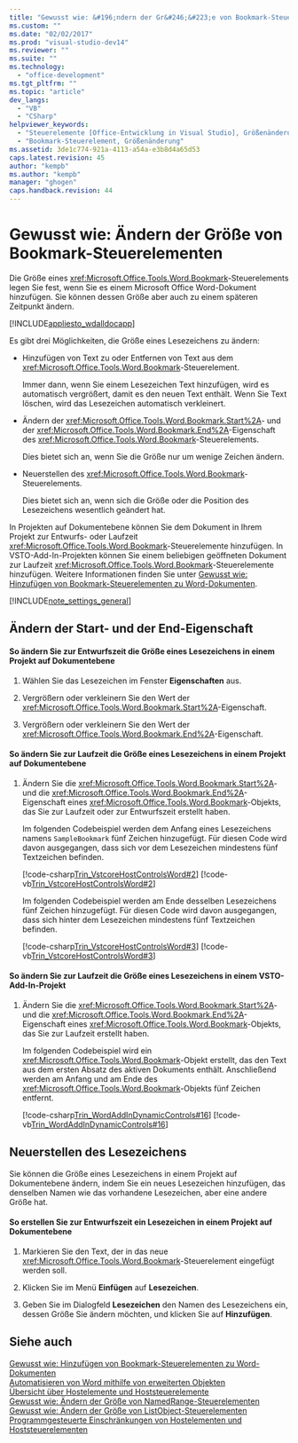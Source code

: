 ```yaml
---
title: "Gewusst wie: &#196;ndern der Gr&#246;&#223;e von Bookmark-Steuerelementen | Microsoft Docs"
ms.custom: ""
ms.date: "02/02/2017"
ms.prod: "visual-studio-dev14"
ms.reviewer: ""
ms.suite: ""
ms.technology: 
  - "office-development"
ms.tgt_pltfrm: ""
ms.topic: "article"
dev_langs: 
  - "VB"
  - "CSharp"
helpviewer_keywords: 
  - "Steuerelemente [Office-Entwicklung in Visual Studio], Größenänderung"
  - "Bookmark-Steuerelement, Größenänderung"
ms.assetid: 3de1c774-921a-4113-a54a-e3b8d4a65d53
caps.latest.revision: 45
author: "kempb"
ms.author: "kempb"
manager: "ghogen"
caps.handback.revision: 44
---
```

# Gewusst wie: &#196;ndern der Gr&#246;&#223;e von Bookmark-Steuerelementen
  Die Größe eines <xref:Microsoft.Office.Tools.Word.Bookmark>\-Steuerelements legen Sie fest, wenn Sie es einem Microsoft Office Word\-Dokument hinzufügen. Sie können dessen Größe aber auch zu einem späteren Zeitpunkt ändern.  
  
 [!INCLUDE[appliesto_wdalldocapp](../vsto/includes/appliesto-wdalldocapp-md.md)]  
  
 Es gibt drei Möglichkeiten, die Größe eines Lesezeichens zu ändern:  
  
-   Hinzufügen von Text zu oder Entfernen von Text aus dem <xref:Microsoft.Office.Tools.Word.Bookmark>\-Steuerelement.  
  
     Immer dann, wenn Sie einem Lesezeichen Text hinzufügen, wird es automatisch vergrößert, damit es den neuen Text enthält. Wenn Sie Text löschen, wird das Lesezeichen automatisch verkleinert.  
  
-   Ändern der <xref:Microsoft.Office.Tools.Word.Bookmark.Start%2A>\- und der <xref:Microsoft.Office.Tools.Word.Bookmark.End%2A>\-Eigenschaft des <xref:Microsoft.Office.Tools.Word.Bookmark>\-Steuerelements.  
  
     Dies bietet sich an, wenn Sie die Größe nur um wenige Zeichen ändern.  
  
-   Neuerstellen des <xref:Microsoft.Office.Tools.Word.Bookmark>\-Steuerelements.  
  
     Dies bietet sich an, wenn sich die Größe oder die Position des Lesezeichens wesentlich geändert hat.  
  
 In Projekten auf Dokumentebene können Sie dem Dokument in Ihrem Projekt zur Entwurfs\- oder Laufzeit <xref:Microsoft.Office.Tools.Word.Bookmark>\-Steuerelemente hinzufügen. In VSTO\-Add\-In\-Projekten können Sie einem beliebigen geöffneten Dokument zur Laufzeit <xref:Microsoft.Office.Tools.Word.Bookmark>\-Steuerelemente hinzufügen. Weitere Informationen finden Sie unter [Gewusst wie: Hinzufügen von Bookmark-Steuerelementen zu Word-Dokumenten](../vsto/how-to-add-bookmark-controls-to-word-documents.md).  
  
 [!INCLUDE[note_settings_general](../sharepoint/includes/note-settings-general-md.md)]  
  
## Ändern der Start\- und der End\-Eigenschaft  
  
#### So ändern Sie zur Entwurfszeit die Größe eines Lesezeichens in einem Projekt auf Dokumentebene  
  
1.  Wählen Sie das Lesezeichen im Fenster **Eigenschaften** aus.  
  
2.  Vergrößern oder verkleinern Sie den Wert der <xref:Microsoft.Office.Tools.Word.Bookmark.Start%2A>\-Eigenschaft.  
  
3.  Vergrößern oder verkleinern Sie den Wert der <xref:Microsoft.Office.Tools.Word.Bookmark.End%2A>\-Eigenschaft.  
  
#### So ändern Sie zur Laufzeit die Größe eines Lesezeichens in einem Projekt auf Dokumentebene  
  
1.  Ändern Sie die <xref:Microsoft.Office.Tools.Word.Bookmark.Start%2A>\- und die <xref:Microsoft.Office.Tools.Word.Bookmark.End%2A>\-Eigenschaft eines <xref:Microsoft.Office.Tools.Word.Bookmark>\-Objekts, das Sie zur Laufzeit oder zur Entwurfszeit erstellt haben.  
  
     Im folgenden Codebeispiel werden dem Anfang eines Lesezeichens namens `SampleBookmark` fünf Zeichen hinzugefügt. Für diesen Code wird davon ausgegangen, dass sich vor dem Lesezeichen mindestens fünf Textzeichen befinden.  
  
     [!code-csharp[Trin_VstcoreHostControlsWord#2](../snippets/csharp/VS_Snippets_OfficeSP/Trin_VstcoreHostControlsWord/CS/ThisDocument.cs#2)]
     [!code-vb[Trin_VstcoreHostControlsWord#2](../snippets/visualbasic/VS_Snippets_OfficeSP/Trin_VstcoreHostControlsWord/VB/ThisDocument.vb#2)]  
  
     Im folgenden Codebeispiel werden am Ende desselben Lesezeichens fünf Zeichen hinzugefügt. Für diesen Code wird davon ausgegangen, dass sich hinter dem Lesezeichen mindestens fünf Textzeichen befinden.  
  
     [!code-csharp[Trin_VstcoreHostControlsWord#3](../snippets/csharp/VS_Snippets_OfficeSP/Trin_VstcoreHostControlsWord/CS/ThisDocument.cs#3)]
     [!code-vb[Trin_VstcoreHostControlsWord#3](../snippets/visualbasic/VS_Snippets_OfficeSP/Trin_VstcoreHostControlsWord/VB/ThisDocument.vb#3)]  
  
#### So ändern Sie zur Laufzeit die Größe eines Lesezeichens in einem VSTO\-Add\-In\-Projekt  
  
1.  Ändern Sie die <xref:Microsoft.Office.Tools.Word.Bookmark.Start%2A>\- und die <xref:Microsoft.Office.Tools.Word.Bookmark.End%2A>\-Eigenschaft eines <xref:Microsoft.Office.Tools.Word.Bookmark>\-Objekts, das Sie zur Laufzeit erstellt haben.  
  
     Im folgenden Codebeispiel wird ein <xref:Microsoft.Office.Tools.Word.Bookmark>\-Objekt erstellt, das den Text aus dem ersten Absatz des aktiven Dokuments enthält. Anschließend werden am Anfang und am Ende des <xref:Microsoft.Office.Tools.Word.Bookmark>\-Objekts fünf Zeichen entfernt.  
  
     [!code-csharp[Trin_WordAddInDynamicControls#16](../snippets/csharp/VS_Snippets_OfficeSP/Trin_WordAddInDynamicControls/CS/ThisAddIn.cs#16)]
     [!code-vb[Trin_WordAddInDynamicControls#16](../snippets/visualbasic/VS_Snippets_OfficeSP/Trin_WordAddInDynamicControls/VB/ThisAddIn.vb#16)]  
  
## Neuerstellen des Lesezeichens  
 Sie können die Größe eines Lesezeichens in einem Projekt auf Dokumentebene ändern, indem Sie ein neues Lesezeichen hinzufügen, das denselben Namen wie das vorhandene Lesezeichen, aber eine andere Größe hat.  
  
#### So erstellen Sie zur Entwurfszeit ein Lesezeichen in einem Projekt auf Dokumentebene  
  
1.  Markieren Sie den Text, der in das neue <xref:Microsoft.Office.Tools.Word.Bookmark>\-Steuerelement eingefügt werden soll.  
  
2.  Klicken Sie im Menü **Einfügen** auf **Lesezeichen**.  
  
3.  Geben Sie im Dialogfeld **Lesezeichen** den Namen des Lesezeichens ein, dessen Größe Sie ändern möchten, und klicken Sie auf **Hinzufügen**.  
  
## Siehe auch  
 [Gewusst wie: Hinzufügen von Bookmark-Steuerelementen zu Word-Dokumenten](../vsto/how-to-add-bookmark-controls-to-word-documents.md)   
 [Automatisieren von Word mithilfe von erweiterten Objekten](../vsto/automating-word-by-using-extended-objects.md)   
 [Übersicht über Hostelemente und Hoststeuerelemente](../vsto/host-items-and-host-controls-overview.md)   
 [Gewusst wie: Ändern der Größe von NamedRange-Steuerelementen](../vsto/how-to-resize-namedrange-controls.md)   
 [Gewusst wie: Ändern der Größe von ListObject-Steuerelementen](../vsto/how-to-resize-listobject-controls.md)   
 [Programmgesteuerte Einschränkungen von Hostelementen und Hoststeuerelementen](../vsto/programmatic-limitations-of-host-items-and-host-controls.md)  
  
  